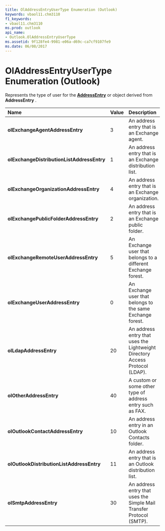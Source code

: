 ```yaml
---
title: OlAddressEntryUserType Enumeration (Outlook)
keywords: vbaol11.chm3110
f1_keywords:
- vbaol11.chm3110
ms.prod: outlook
api_name:
- Outlook.OlAddressEntryUserType
ms.assetid: 9f128fe4-9981-e06a-d69c-ca7cf9107fe9
ms.date: 06/08/2017
---
```



# OlAddressEntryUserType Enumeration (Outlook)

Represents the type of user for the  **[AddressEntry](Outlook.AddressEntry.md)** or object derived from **AddressEntry** .



|**Name**|**Value**|**Description**|
|:-----|:-----|:-----|
| **olExchangeAgentAddressEntry**|3|An address entry that is an Exchange agent.|
| **olExchangeDistributionListAddressEntry**|1|An address entry that is an Exchange distribution list.|
| **olExchangeOrganizationAddressEntry**|4|An address entry that is an Exchange organization.|
| **olExchangePublicFolderAddressEntry**|2|An address entry that is an Exchange public folder.|
| **olExchangeRemoteUserAddressEntry**|5|An Exchange user that belongs to a different Exchange forest.|
| **olExchangeUserAddressEntry**|0|An Exchange user that belongs to the same Exchange forest.|
| **olLdapAddressEntry**|20|An address entry that uses the Lightweight Directory Access Protocol (LDAP).|
| **olOtherAddressEntry**|40|A custom or some other type of address entry such as FAX.|
| **olOutlookContactAddressEntry**|10|An address entry in an Outlook Contacts folder.|
| **olOutlookDistributionListAddressEntry**|11|An address entry that is an Outlook distribution list.|
| **olSmtpAddressEntry**|30|An address entry that uses the Simple Mail Transfer Protocol (SMTP).|

